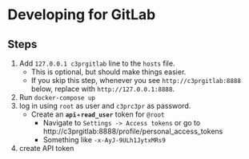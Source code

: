 # Developing for GitLab

## Steps

1. Add `127.0.0.1 c3prgitlab` line to the `hosts` file.
    - This is optional, but should make things easier.
    - If you skip this step, whenever you see `http://c3prgitlab:8888` below, replace with `http://127.0.0.1:8888`.
2. Run `docker-compose up`
3. log in using `root` as user and `c3prc3pr` as password.
    - Create an **`api`**+**`read_user`** token for `@root`
        - Navigate to `Settings -> Access tokens` or go to http://c3prgitlab:8888/profile/personal_access_tokens
        - Something like `-x-AyJ-9ULh1JytxMRs9`
4. create API token